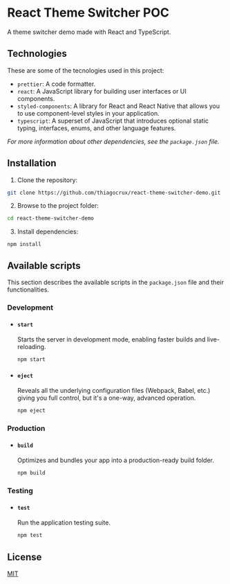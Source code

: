 # React Theme Switcher POC

A theme switcher demo made with React and TypeScript.

## Technologies

These are some of the tecnologies used in this project:

- `prettier`: A code formatter.
- `react`: A JavaScript library for building user interfaces or UI components.
- `styled-components`: A library for React and React Native that allows you to use component-level styles in your application.
- `typescript`: A superset of JavaScript that introduces optional static typing, interfaces, enums, and other language features.

_For more information about other dependencies, see the `package.json` file._

## Installation

1. Clone the repository:

```bash
git clone https://github.com/thiagocrux/react-theme-switcher-demo.git
```

2. Browse to the project folder:

```bash
cd react-theme-switcher-demo
```

3. Install dependencies:

```
npm install
```

## Available scripts

This section describes the available scripts in the `package.json` file and their functionalities.

### Development

- #### `start`

  Starts the server in development mode, enabling faster builds and live-reloading.

  ```bash
  npm start

  ```

- #### `eject`

  Reveals all the underlying configuration files (Webpack, Babel, etc.) giving you full control, but it's a one-way, advanced operation.

  ```bash
  npm eject
  ```

### Production

- #### `build`

  Optimizes and bundles your app into a production-ready build folder.

  ```bash
  npm build
  ```

### Testing

- #### `test`

  Run the application testing suite.

  ```bash
  npm test
  ```

## License

[MIT](https://choosealicense.com/licenses/mit/)
